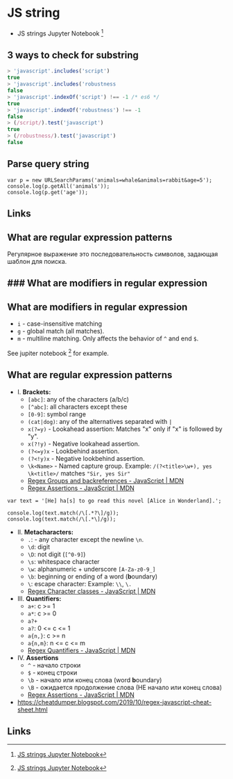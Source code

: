 # JS string

- JS strings Jupyter Notebook [^j]

## 3 ways to check for substring

```js
> 'javascript'.includes('script')
true
> 'javascript'.includes('robustness
false
> 'javascript'.indexOf('script') !== -1 /* es6 */
true
> 'javascript'.indexOf('robustness') !== -1
false
> (/script/).test('javascript')
true
> (/robustness/).test('javascript')
false
```

## Parse query string

```
var p = new URLSearchParams('animals=whale&animals=rabbit&age=5');
console.log(p.getAll('animals'));
console.log(p.get('age'));
```

## Links

[^1]: [js stupid qustions jupiter notebook](https://github.com/d9k/d9k-jupyter/blob/main/js-stupid-questions.ipynb)

## What are regular expression patterns

Регулярное выражение это последовательность символов, задающая шаблон для поиска.

## ### What are modifiers in regular expression

## What are modifiers in regular expression

- `i` - case-insensitive matching
- `g` - global match (all matches).
- `m` - multiline matching. Only affects the behavior of `^` and end `$`.

See jupiter notebook [^j] for example.

## What are regular expression patterns

- I. **Brackets:**
    - `[abc]`: any of the characters (a/b/c)
    - `[^abc]`: all characters except these
    - `[0-9]`: symbol range
    - `(cat|dog)`: any of the alternatives separated with `|`
    - `x(?=y)` - Lookahead assertion: Matches "x" only if "x" is followed by "y".
    - `x(?!y)` - Negative lookahead assertion.
    - `(?<=y)x` - Lookbehind assertion.
    - `(?<!y)x` - Negative lookbehind assertion.
    - `\k<Name>` -  Named capture group. Example: `/(?<title>\w+), yes \k<title>/` matches `"Sir, yes Sir"`
    - [Regex Groups and backreferences - JavaScript | MDN](https://developer.mozilla.org/en-US/docs/Web/JavaScript/Guide/Regular_expressions/Groups_and_backreferences)
    - [Regex Assertions - JavaScript | MDN](https://developer.mozilla.org/en-US/docs/Web/JavaScript/Guide/Regular_expressions/Assertions#other_assertions)

```
var text = '[He] ha[s] to go read this novel [Alice in Wonderland].';

console.log(text.match(/\[.*?\]/g));
console.log(text.match(/\[.*\]/g));
```

- II. **Metacharacters:**
	- `.`: - any character except the newline `\n`.
    - `\d`: digit
    - `\D`: not digit (`[^0-9]`)
    - `\s`: whitespace character
    - `\w`: alphanumeric + underscore `[A-Za-z0-9_]`
    - `\b`: beginning or ending of a word (**b**oundary)
    - `\`: escape character: Example: `\\`, `\.`
    - [Regex Character classes - JavaScript | MDN](https://developer.mozilla.org/en-US/docs/Web/JavaScript/Guide/Regular_expressions/Character_classes)
- III. **Quantifiers:**
    - `a+`: c >= 1
    - `a*`: c >= 0
    - `a?+`
    - `a?`: 0 <= c <= 1
    - `a{n,}`: c >= n
    - `a{n,m}`: n <= c <= m
    - [Regex Quantifiers - JavaScript | MDN](https://developer.mozilla.org/en-US/docs/Web/JavaScript/Guide/Regular_expressions/Quantifiers)
- IV. **Assertions**
	- `^` - начало строки
	- `$` - конец строки
	- `\b` - начало или конец слова (word **b**oundary)
	- `\B` - ожидается продолжение слова (НЕ начало или конец слова)
	- [Regex Assertions - JavaScript | MDN](https://developer.mozilla.org/en-US/docs/Web/JavaScript/Guide/Regular_expressions/Assertions)
- https://cheatdumper.blogspot.com/2019/10/regex-javascript-cheat-sheet.html

## Links

[^j]: [JS strings Jupyter Notebook](https://github.com/d9k/d9k-jupyter/blob/main/js-strings.ipynb)

